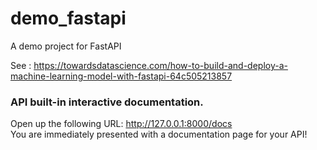 # demo_fastapi
A demo project for FastAPI

See : https://towardsdatascience.com/how-to-build-and-deploy-a-machine-learning-model-with-fastapi-64c505213857

### API built-in interactive documentation.   
Open up the following URL: http://127.0.0.1:8000/docs   
You are immediately presented with a documentation page for your API!  